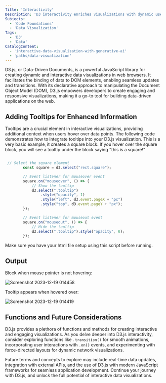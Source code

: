 ```yaml
---
Title: 'Interactivity'
Description: 'D3 interactivity enriches visualizations with dynamic user engagement and interactive features.'
Subjects:
  - 'Code Foundations'
  - 'Data Visualization'
Tags:
  - 'D3'
  - 'Data'
CatalogContent:
  - 'interactive-data-visualization-with-generative-ai'
  - 'paths/data-visualization'
---
```


D3.js, or Data-Driven Documents, is a powerful JavaScript library for creating dynamic and interactive data visualizations in web browsers. It facilitates the binding of data to DOM elements, enabling seamless updates and transitions. With its declarative approach to manipulating the Document Object Model (DOM), D3.js empowers developers to create engaging and responsive visualizations, making it a go-to tool for building data-driven applications on the web.

## Adding Tooltips for Enhanced Information

Tooltips are a crucial element in interactive visualizations, providing additional context when users hover over data points. The following code demonstrates how to integrate tooltips into your D3.js visualization. This is a very basic example, it creates a square block. If you hover over the square block, you will see a tooltip under the block saying "this is a square!"

```js

 // Select the square element
        const square = d3.select("rect.square");

        // Event listener for mouseover event
        square.on("mouseover", () => {
            // Show the tooltip
            d3.select(".tooltip")
                .style("opacity", 1)
                .style("left", d3.event.pageX + "px")
                .style("top", d3.event.pageY + "px");
        });

        // Event listener for mouseout event
        square.on("mouseout", () => {
            // Hide the tooltip
            d3.select(".tooltip").style("opacity", 0);
        });
```
Make sure you have your html file setup using this script before running.

## Output
Block when mouse pointer is not hovering:

![Screenshot 2023-12-19 014458](https://github.com/ShatilKhan/docs/assets/52494840/6f444ebe-bc6b-4526-b365-412735c854a5)



Tooltip appears when hovered over:

![Screenshot 2023-12-19 014419](https://github.com/ShatilKhan/docs/assets/52494840/8c69038e-c4d2-498c-9dfa-f58839e21cfb)





## Functions and Future Considerations

D3.js provides a plethora of functions and methods for creating interactive and engaging visualizations. As you delve deeper into D3.js interactivity, consider exploring functions like `.transition()` for smooth animations, incorporating user interactions with `.on()` events, and experimenting with force-directed layouts for dynamic network visualizations.

Future terms and concepts to explore may include real-time data updates, integration with external APIs, and the use of D3.js with modern JavaScript frameworks for seamless application development. Continue your journey with D3.js, and unlock the full potential of interactive data visualizations.
